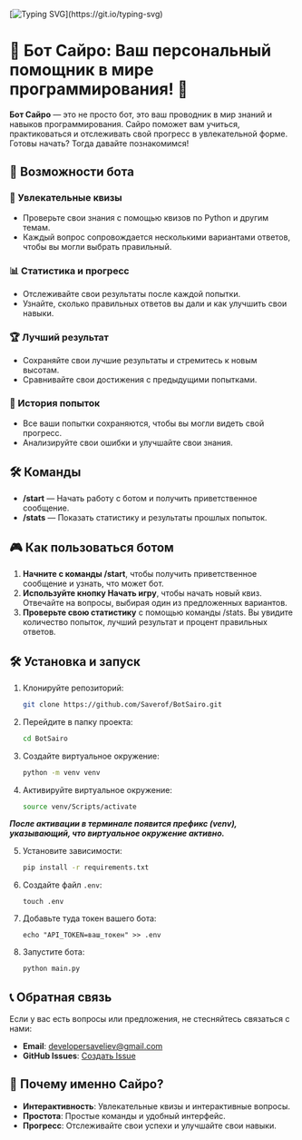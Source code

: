 [![Typing SVG](https://readme-typing-svg.demolab.com?font=Fira+Code&pause=1000&color=E791F7&width=435&lines=Hello!+I+am+Sairo!)](https://git.io/typing-svg)

# 🌟 Бот Сайро: Ваш персональный помощник в мире программирования! 🌟

**Бот Сайро** — это не просто бот, это ваш проводник в мир знаний и навыков программирования. Сайро поможет вам учиться, практиковаться и отслеживать свой прогресс в увлекательной форме. Готовы начать? Тогда давайте познакомимся!

## 🚀 Возможности бота

### 🎯 Увлекательные квизы
- Проверьте свои знания с помощью квизов по Python и другим темам.
- Каждый вопрос сопровождается несколькими вариантами ответов, чтобы вы могли выбрать правильный.

### 📊 Статистика и прогресс
- Отслеживайте свои результаты после каждой попытки.
- Узнайте, сколько правильных ответов вы дали и как улучшить свои навыки.

### 🏆 Лучший результат
- Сохраняйте свои лучшие результаты и стремитесь к новым высотам.
- Сравнивайте свои достижения с предыдущими попытками.

### 📝 История попыток
- Все ваши попытки сохраняются, чтобы вы могли видеть свой прогресс.
- Анализируйте свои ошибки и улучшайте свои знания.


## 🛠️ Команды

- **/start** — Начать работу с ботом и получить приветственное сообщение.
- **/stats** — Показать статистику и результаты прошлых попыток.


## 🎮 Как пользоваться ботом

1. **Начните с команды /start**, чтобы получить приветственное сообщение и узнать, что может бот.
2. **Используйте кнопку Начать игру**, чтобы начать новый квиз. Отвечайте на вопросы, выбирая один из предложенных вариантов.
3. **Проверьте свою статистику** с помощью команды /stats. Вы увидите количество попыток, лучший результат и процент правильных ответов.


## 🛠️ Установка и запуск

1. Клонируйте репозиторий:
   ```bash
   git clone https://github.com/Saverof/BotSairo.git
   ```
2. Перейдите в папку проекта:
   ```bash
   cd BotSairo
   ```
3. Создайте виртуальное окружение:
   ```bash
   python -m venv venv
   ```
4. Активируйте виртуальное окружение:
   ```bash
   source venv/Scripts/activate
   ```
   
  **_После активации в терминале появится префикс (venv), указывающий, что виртуальное окружение активно._**
   
5. Установите зависимости:
   ```bash
   pip install -r requirements.txt
   ```
6. Создайте файл `.env`:
   ```env
   touch .env
   ```
7. Добавьте туда токен вашего бота:
   ```env
   echo "API_TOKEN=ваш_токен" >> .env
   ```
8. Запустите бота:
   ```bash
   python main.py
   ```

## 📞 Обратная связь

Если у вас есть вопросы или предложения, не стесняйтесь связаться с нами:

- **Email**: developersaveliev@gmail.com
- **GitHub Issues**: [Создать Issue](https://github.com/BotSairo/issues)

## 🌟 Почему именно Сайро?

- **Интерактивность**: Увлекательные квизы и интерактивные вопросы.
- **Простота**: Простые команды и удобный интерфейс.
- **Прогресс**: Отслеживайте свои успехи и улучшайте свои навыки.
